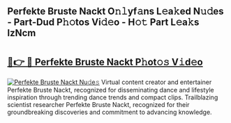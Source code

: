 ## Perfekte Bruste Nackt O𝚗𝚕yf𝚊ns L𝚎a𝚔ed N𝚞𝚍es - Part-Dud P𝚑𝚘tos Vi𝚍𝚎o - H𝚘𝚝 Part L𝚎a𝚔s lzNcm

# <h2><a href="http://kfd4a9x.oniu.top/?m=Perfekte+Bruste+Nackt">🔗👉 🔴 Perfekte Bruste Nackt P𝚑ot𝚘𝚜 V𝚒d𝚎o</a></h2>

[![Perfekte Bruste Nackt Nu𝚍e𝚜](https://i.imgur.com/0qMVB7G.gif)](http://kfd4a9x.oniu.top/?m=Perfekte+Bruste+Nackt)
Virtual content creator and entertainer Perfekte Bruste Nackt, recognized for disseminating dance and lifestyle inspiration through trending dance trends and compact clips. Trailblazing scientist researcher Perfekte Bruste Nackt, recognized for their groundbreaking discoveries and commitment to advancing knowledge.  
